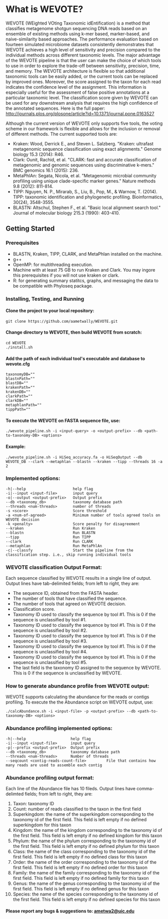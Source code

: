 # What is WEVOTE?
WEVOTE (WEighted VOting Taxonomic idEntification) is a method that classifies metagenome shotgun sequencing DNA reads based on an ensemble of existing methods using k-mer based, marker-based, and naive-similarity based approaches. The performance evaluation based on fourteen simulated microbiome datasets consistently demonstrates that WEVOTE achieves a high level of sensitivity and precision compared to the individual methods across different taxonomic levels. The major advantage of the WEVOTE pipeline is that the user can make the choice of which tools to use in order to explore the trade-off between sensitivity, precision, time, and memory. The WEVOTE architecture is flexible so that additional taxonomic tools can be easily added, or the current tools can be replaced by improved ones. Moreover, the score assigned to the taxon for each read indicates the confidence level of the assignment. This information is especially useful for the assessment of false positive annotations at a particular taxonomic level. The classification score given by WEVOTE can be used for any downstream analysis that requires the high confidence of the annotated sequences. Here is the full paper: http://journals.plos.org/plosone/article?id=10.1371/journal.pone.0163527


Although the current version of WEVOTE only supports five tools, the voting scheme in our framework is flexible and allows for the inclusion or removal of different methods. The current supported tools are:
* Kraken: Wood, Derrick E., and Steven L. Salzberg. "Kraken: ultrafast metagenomic sequence classification using exact alignments." Genome biology 15.3 (2014): R46.
* Clark: Ounit, Rachid, et al. "CLARK: fast and accurate classification of metagenomic and genomic sequences using discriminative k-mers." BMC genomics 16.1 (2015): 236.
* MetaPhlAn: Segata, Nicola, et al. "Metagenomic microbial community profiling using unique clade-specific marker genes." Nature methods 9.8 (2012): 811-814.
* TIPP: Nguyen, N. P., Mirarab, S., Liu, B., Pop, M., & Warnow, T. (2014). TIPP: taxonomic identification and phylogenetic profiling. Bioinformatics, 30(24), 3548-3555.
* BLASTN: Altschul, Stephen F., et al. "Basic local alignment search tool." Journal of molecular biology 215.3 (1990): 403-410.


## Getting Started

### Prerequisites
* BLASTN, Kraken, TIPP, CLARK, and MetaPhlan installed on the machine.
* g++
* OpenMP: for multithreading execution.
* Machine with at least 75 GB to run Kraken and Clark. You may ingore this prerequisites if you will not use kraken or clark.
* R: for generating summary statitcs, graphs, and messaging the data to be compatible with Phyloseq package.


### Installing, Testing, and Running

#### Clone the project to your local repository:
```
git clone https://github.com/aametwally/WEVOTE.git
```


#### Change directory to WEVOTE, then build WEVOTE from scratch:
```
cd WEVOTE
./install.sh
```


#### Add the path of each individual tool's executable and database to wevote.cfg
```
taxonomyDB=""
blastnPath=""
blastDB=""
krakenPath=""
krakenDB=""
clarkPath=""
clarkDB=""
metaphlanPath=""
tippPath=""
```

#### To execute the WEVOTE on FASTA sequence file, use:
```
./wevote_pipeline.sh -i <input-query> -o <output-prefix> --db <path-to-taxonomy-DB> <options> 
```


#### Example:
```
./wevote_pipeline.sh -i HiSeq_accuracy.fa -o HiSeqOutput --db WEVOTE_DB --clark --metaphlan --blastn --kraken --tipp --threads 16 -a 2
```


### Implemented options:
```
-h|--help                     help flag
-i|--input <input-file>       input query
-o|--output <output-prefix>   Output prefix
--db <taxonomy_db>            taxonomy database path
--threads <num-threads>       number of threads 
-s <score>                    Score threshold
-a <num-of-agreed>            Minimum number of tools agreed tools on WEVOTE decision	
-k <penalty>                  Score penalty for disagreement
--kraken                      Run Kraken
--blastn                      Run BLASTN
--tipp                        Run TIPP
--clark                       Run CLARK
--metaphlan                   Run MetaPhlAn
-c|--classfy                  Start the pipeline from the classification step. i.e., skip running individual tools
```


### WEVOTE classification Output Format:
Each sequence classified by WEVOTE results in a single line of output. Output lines have tab-delimited fields; from left to right, they are:
* The sequence ID, obtained from the FASTA header.
* The number of tools that have classified the sequence.
* The number of tools that agreed on WEVOTE decision.
* Classification score.
* Taxonomy ID used to classify the sequence by tool #1. This is 0 if the sequence is unclassified by tool #1.
* Taxonomy ID used to classify the sequence by tool #1. This is 0 if the sequence is unclassified by tool #2.
* Taxonomy ID used to classify the sequence by tool #1. This is 0 if the sequence is unclassified by tool #3.
* Taxonomy ID used to classify the sequence by tool #1. This is 0 if the sequence is unclassified by tool #4.
* Taxonomy ID used to classify the sequence by tool #1. This is 0 if the sequence is unclassified by tool #5.
* The last field is the taxonomy ID assigned to the sequence by WEVOTE. This is 0 if the sequence is unclassified by WEVOTE.


### How to generate abundance profile from WEVOTE output:
WEVOTE supports calculating the abundance for the reads or contigs profiling. To execute the the Abundance script on WEVOTE output, use:
```
./calcAbundance.sh -i <input-file> -p <output-prefix> --db <path-to-taxonomy-DB> <options>
```


### Abundance profiling implemented options: 
```
-h|--help                  	 help flag
-i|--input <input-file>    	 input query
-p|--prefix <output-prefix>  Output prefix
--db <taxonomy_db>         	 taxonomy database path
--threads <num-threads>    	 Number of threads
--seqcount <contig-reads-count-file>		 File that contains how many reads are used to assemble each contig
```

### Abundance profiling output format:
Each line of the Abundance file has 10 fileds. Output lines have comma-delimted fields; from left to right, they are:
1. Taxon: taxonomy ID
1. Count: number of reads classified to the taxon in the first field
1. Superkingdom: the name of the superkingdom corresponding to the taxonomy id of the first field. This field is left empty if no defined superkingdom for this taxon
1. Kingdom: the name of the kingdom corresponding to the taxonomy id of the first field. This field is left empty if no defined kingdom for this taxon
1. Phylum: the name of the phylum corresponding to the taxonomy id of the first field. This field is left empty if no defined phylum for this taxon
1. Class: the name of the class corresponding to the taxonomy id of the first field. This field is left empty if no defined class for this taxon
1. Order: the name of the order corresponding to the taxonomy id of the first field. This field is left empty if no defined order for this taxon
1. Family: the name of the family corresponding to the taxonomy id of the first field. This field is left empty if no defined family for this taxon
1. Genus: the name of the genus corresponding to the taxonomy id of the first field. This field is left empty if no defined genus for this taxon
1. Species: the name of the species corresponding to the taxonomy id of the first field. This field is left empty if no defined species for this taxon

#### Please report any bugs & suggestions to: ametwa2@uic.edu
